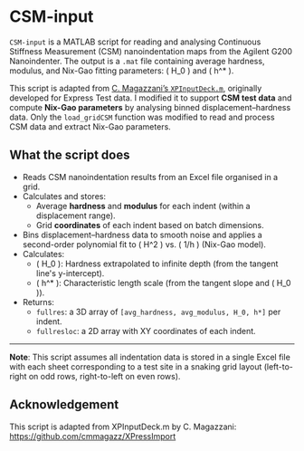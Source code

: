 # CSM-input

`CSM-input` is a MATLAB script for reading and analysing Continuous Stiffness Measurement (CSM) nanoindentation maps from the Agilent G200 Nanoindenter. The output is a `.mat` file containing average hardness, modulus, and Nix-Gao fitting parameters: \( H_0 \) and \( h^* \).

This script is adapted from [C. Magazzani’s `XPInputDeck.m`](https://github.com/cmmagazz/XPressImport/blob/master/XPInputDeck.m), originally developed for Express Test data. I modified it to support **CSM test data** and compute **Nix-Gao parameters** by analysing binned displacement–hardness data. Only the `load_gridCSM` function was modified to read and process CSM data and extract Nix-Gao parameters.

## What the script does

- Reads CSM nanoindentation results from an Excel file organised in a grid.
- Calculates and stores:
  - Average **hardness** and **modulus** for each indent (within a displacement range).
  - Grid **coordinates** of each indent based on batch dimensions.
- Bins displacement–hardness data to smooth noise and applies a second-order polynomial fit to \( H^2 \) vs. \( 1/h \) (Nix-Gao model).
- Calculates:
  - \( H_0 \): Hardness extrapolated to infinite depth (from the tangent line's y-intercept).
  - \( h^* \): Characteristic length scale (from the tangent slope and \( H_0 \)).
- Returns:
  - `fullres`: a 3D array of `[avg_hardness, avg_modulus, H_0, h*]` per indent.
  - `fullresloc`: a 2D array with XY coordinates of each indent.

---

**Note**: This script assumes all indentation data is stored in a single Excel file with each sheet corresponding to a test site in a snaking grid layout (left-to-right on odd rows, right-to-left on even rows).

## Acknowledgement
This script is adapted from XPInputDeck.m by C. Magazzani:
https://github.com/cmmagazz/XPressImport
